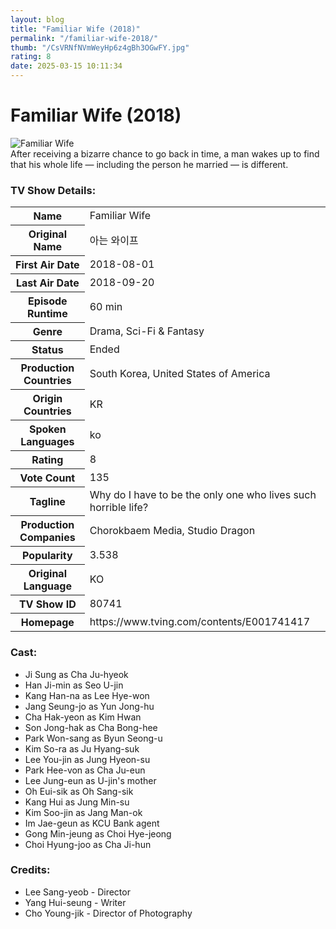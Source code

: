 ```yaml
---
layout: blog
title: "Familiar Wife (2018)"
permalink: "/familiar-wife-2018/"
thumb: "/CsVRNfNVmWeyHp6z4gBh3OGwFY.jpg"
rating: 8
date: 2025-03-15 10:11:34
---
```

<h1 class="title">Familiar Wife (2018)</h1><div class="poster"><img src="{{ site.imglink }}/CsVRNfNVmWeyHp6z4gBh3OGwFY.jpg" class="img-fluid my-3" alt="Familiar Wife"/></div><div class="plot">After receiving a bizarre chance to go back in time, a man wakes up to find that his whole life — including the person he married — is different.</div><h3>TV Show Details:</h3><table class="table table-bordered details"><tr><th>Name</th><td>Familiar Wife</td></tr><tr><th>Original Name</th><td>아는 와이프</td></tr><tr><th>First Air Date</th><td>2018-08-01</td></tr><tr><th>Last Air Date</th><td>2018-09-20</td></tr><tr><th>Episode Runtime</th><td>60 min</td></tr><tr><th>Genre</th><td>Drama, Sci-Fi & Fantasy</td></tr><tr><th>Status</th><td>Ended</td></tr><tr><th>Production Countries</th><td>South Korea, United States of America</td></tr><tr><th>Origin Countries</th><td>KR</td></tr><tr><th>Spoken Languages</th><td>ko</td></tr><tr><th>Rating</th><td>8</td></tr><tr><th>Vote Count</th><td>135</td></tr><tr><th>Tagline</th><td>Why do I have to be the only one who lives such horrible life?</td></tr><tr><th>Production Companies</th><td>Chorokbaem Media, Studio Dragon</td></tr><tr><th>Popularity</th><td>3.538</td></tr><tr><th>Original Language</th><td>KO</td></tr><tr><th>TV Show ID</th><td>80741</td></tr><tr><th>Homepage</th><td>https://www.tving.com/contents/E001741417</td></tr></table><h3>Cast:</h3><ul class="list-group cast"><li>Ji Sung as Cha Ju-hyeok</li><li>Han Ji-min as Seo U-jin</li><li>Kang Han-na as Lee Hye-won</li><li>Jang Seung-jo as Yun Jong-hu</li><li>Cha Hak-yeon as Kim Hwan</li><li>Son Jong-hak as Cha Bong-hee</li><li>Park Won-sang as Byun Seong-u</li><li>Kim So-ra as Ju Hyang-suk</li><li>Lee You-jin as Jung Hyeon-su</li><li>Park Hee-von as Cha Ju-eun</li><li>Lee Jung-eun as U-jin's mother</li><li>Oh Eui-sik as Oh Sang-sik</li><li>Kang Hui as Jung Min-su</li><li>Kim Soo-jin as Jang Man-ok</li><li>Im Jae-geun as KCU Bank agent</li><li>Gong Min-jeung as Choi Hye-jeong</li><li>Choi Hyung-joo as Cha Ji-hun</li></ul><h3>Credits:</h3><ul class="list-group crew"><li>Lee Sang-yeob - Director</li><li>Yang Hui-seung - Writer</li><li>Cho Young-jik - Director of Photography</li></ul>